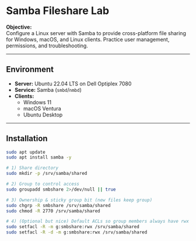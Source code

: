 # Samba Fileshare Lab

**Objective:**  
Configure a Linux server with Samba to provide cross-platform file sharing for Windows, macOS, and Linux clients. Practice user management, permissions, and troubleshooting.

---

## Environment
- **Server:** Ubuntu 22.04 LTS on Dell Optiplex 7080  
- **Service:** Samba (`smbd`/`nmbd`)  
- **Clients:**  
  - Windows 11  
  - macOS Ventura  
  - Ubuntu Desktop  

---

## Installation
```bash
sudo apt update
sudo apt install samba -y

# 1) Share directory
sudo mkdir -p /srv/samba/shared

# 2) Group to control access
sudo groupadd smbshare 2>/dev/null || true

# 3) Ownership & sticky group bit (new files keep group)
sudo chgrp -R smbshare /srv/samba/shared
sudo chmod -R 2770 /srv/samba/shared

# 4) (Optional but nice) Default ACLs so group members always have rwx
sudo setfacl -R -m g:smbshare:rwx /srv/samba/shared
sudo setfacl -R -d -m g:smbshare:rwx /srv/samba/shared
